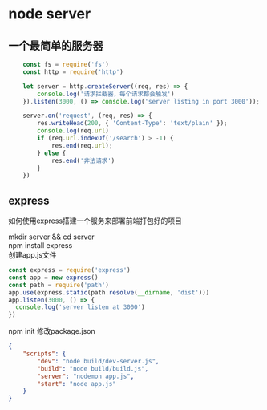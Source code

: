 # node server

## 一个最简单的服务器
```js
    const fs = require('fs')
    const http = require('http')

    let server = http.createServer((req, res) => {
        console.log('请求拦截器，每个请求都会触发')
    }).listen(3000, () => console.log('server listing in port 3000'));

    server.on('request', (req, res) => {
        res.writeHead(200, { 'Content-Type': 'text/plain' });
        console.log(req.url)
        if (req.url.indexOf('/search') > -1) {
            res.end(req.url);
        } else {
            res.end('非法请求')
        }
    })
```
## express
如何使用express搭建一个服务来部署前端打包好的项目

mkdir server && cd server<br>
npm install express<br>
创建app.js文件<br>
```js
const express = require('express')
const app = new express()
const path = require('path')
app.use(express.static(path.resolve(__dirname, 'dist')))
app.listen(3000, () => {
  console.log('server listen at 3000')
})
```
npm init
修改package.json
```json
{
    "scripts": {
        "dev": "node build/dev-server.js",
        "build": "node build/build.js",
        "server": "nodemon app.js",
        "start": "node app.js"
    }
}
```